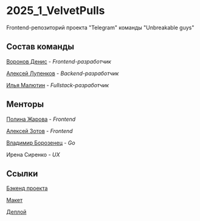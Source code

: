 # 2025_1_VelvetPulls

Frontend-репозиторий проекта "Telegram" команды "Unbreakable guys"

## Состав команды

[Воронов Денис](https://github.com/VDEN5) - *Frontend-разработчик*

[Алексей Лупенков](https://github.com/onionfriend2004) - *Backend-разработчик*

[Илья Малютин](https://github.com/Xeonoff) - *Fullstack-разработчик*

## Менторы

[Полина Жарова](https://github.com/polinazharova) - *Frontend*

[Алексей Зотов](https://github.com/let-robots-reign) - *Frontend*

[Владимир Борозенец](https://github.com/He11Coder) - *Go*

Ирена Сиренко - *UX*

## Ссылки
 
 [Бэкенд проекта](https://github.com/go-park-mail-ru/2025_1_VelvetPulls)

 [Макет](https://www.figma.com/design/oJ8iEKcWhUmiWh77I1aw1V/Keftegram?node-id=0-1&t=12UVo6mpYY5m7czR-1)

 [Деплой](http://telegenka.ru/login)
